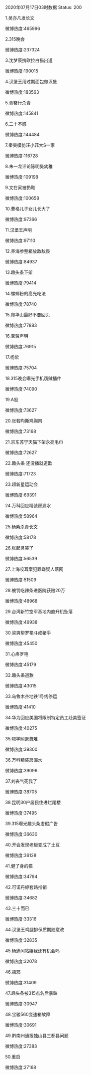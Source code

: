2020年07月17日03时数据
Status: 200

1.吴亦凡发长文

微博热度:465996

2.315晚会

微博热度:237324

3.沈梦辰携欧拉白猫出道

微博热度:190015

4.汉堡王用过期面包做汉堡

微博热度:183563

5.青簪行杀青

微博热度:145841

6.二十不惑

微博热度:144484

7.秦昊模仿汪小菲大S一家

微博热度:116728

8.朱一龙评论陈明昊幼稚

微博热度:109198

9.文在寅被扔鞋

微博热度:100658

10.曹格儿子女儿长大了

微博热度:97366

11.汉堡王声明

微博热度:97110

12.养海参整箱放敌敌畏

微博热度:84937

13.趣头条下架

微博热度:79414

14.螺蛳粉的高光吃法

微博热度:78740

15.爬华山最好不要回头

微博热度:77883

16.宝骏声明

微博热度:76915

17.杨紫

微博热度:75704

18.315晚会曝光手机窃贼插件

微博热度:74090

19.A股

微博热度:73627

20.张若昀撕鸡胸肉

微博热度:73168

21.京东苏宁天猫下架永亮毛巾

微博热度:72627

22.趣头条 还没播就道歉

微博热度:71723

23.超新星运动会

微博热度:69391

24.万科回应精装房漏水

微博热度:58964

25.杨紫杀青长文

微博热度:58178

26.张起灵笑了

微博热度:56539

27.上海咬耳案犯罪嫌疑人落网

微博热度:51509

28.被罚吃辣条进医院获赔20万

微博热度:48968

29.台湾新竹空军基地内直升机坠落

微博热度:46938

30.梁爽帮罗艳斗咸猪手

微博热度:45450

31.心疼罗艳

微博热度:45179

32.趣头条道歉

微博热度:43015

33.乌鲁木齐地铁1号线停运

微博热度:41410

34.华为回应美国将限制特定员工赴美签证

微博热度:40275

35.嗨学网退费难

微博热度:39300

36.万科精装房漏水

微博热度:39096

37.刘丧气死我了

微博热度:38705

38.昆明30户居民住进烂尾楼

微博热度:37495

39.315曝光趣头条虚假广告

微博热度:36630

40.开会发现老板变成了土豆

微博热度:36128

41.健了身的猫

微博热度:34794

42.可诺丹婷套路推销

微博热度:34682

43.三十而已

微博热度:33316

44.汉堡王鸡腿排保质期随意改

微博热度:32835

45.杨迪问站姐我还有机会吗

微博热度:32078

46.瓶邪

微博热度:31409

47.趣头条被315点名后暴跌

微博热度:30947

48.宝骏560变速箱故障

微博热度:30691

49.黔南州通报独山县三都县问题

微博热度:27383

50.重启

微博热度:27168

